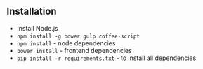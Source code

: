 ## Installation

* Install Node.js
* `npm install -g bower gulp coffee-script`
* `npm install` - node dependencies
* `bower install` - frontend dependencies
* `pip install -r requirements.txt` - to install all dependencies
